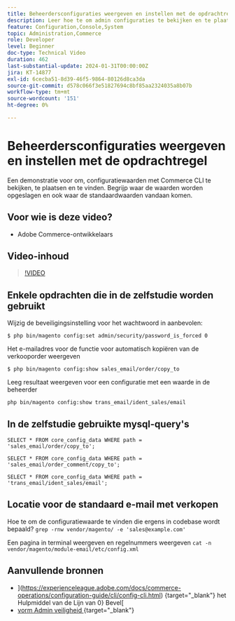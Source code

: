 ```yaml
---
title: Beheerdersconfiguraties weergeven en instellen met de opdrachtregel
description: Leer hoe te om admin configuraties te bekijken en te plaatsen gebruikend bevellijn.
feature: Configuration,Console,System
topic: Administration,Commerce
role: Developer
level: Beginner
doc-type: Technical Video
duration: 462
last-substantial-update: 2024-01-31T00:00:00Z
jira: KT-14877
exl-id: 6cecba51-8d39-46f5-9864-80126d8ca3da
source-git-commit: d578c066f3e51827694c8bf85aa2324035a8b07b
workflow-type: tm+mt
source-wordcount: '151'
ht-degree: 0%

---
```


# Beheerdersconfiguraties weergeven en instellen met de opdrachtregel

Een demonstratie voor om, configuratiewaarden met Commerce CLI te bekijken, te plaatsen en te vinden. Begrijp waar de waarden worden opgeslagen en ook waar de standaardwaarden vandaan komen.

## Voor wie is deze video?

- Adobe Commerce-ontwikkelaars

## Video-inhoud

>[!VIDEO](https://video.tv.adobe.com/v/3427123?&learn=on)

## Enkele opdrachten die in de zelfstudie worden gebruikt

Wijzig de beveiligingsinstelling voor het wachtwoord in aanbevolen:

`$ php bin/magento config:set admin/security/password_is_forced 0`

Het e-mailadres voor de functie voor automatisch kopiëren van de verkooporder weergeven

`$ php bin/magento config:show sales_email/order/copy_to`

Leeg resultaat weergeven voor een configuratie met een waarde in de beheerder

`php bin/magento config:show trans_email/ident_sales/email`

## In de zelfstudie gebruikte mysql-query&#39;s

```
SELECT * FROM core_config_data WHERE path = 'sales_email/order/copy_to';

SELECT * FROM core_config_data WHERE path = 'sales_email/order_comment/copy_to';

SELECT * FROM core_config_data WHERE path = 'trans_email/ident_sales/email';
```

## Locatie voor de standaard e-mail met verkopen

Hoe te om de configuratiewaarde te vinden die ergens in codebase wordt bepaald?
`grep -rnw vendor/magento/ -e 'sales@example.com'`

Een pagina in terminal weergeven en regelnummers weergeven `cat -n vendor/magento/module-email/etc/config.xml`

## Aanvullende bronnen

- ](https://experienceleague.adobe.com/docs/commerce-operations/configuration-guide/cli/config-cli.html) {target="_blank"} het Hulpmiddel van de Lijn van 0} Bevel[
- [ vorm Admin veiligheid ](https://experienceleague.adobe.com/docs/commerce-admin/systems/security/security-admin.html) {target="_blank"}
